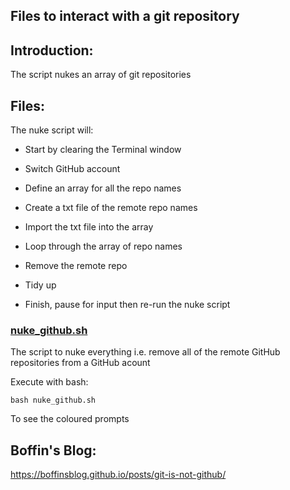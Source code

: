 ## Files to interact with a git repository

## Introduction:

The script nukes an array of git repositories

## Files:

The nuke script will:

- Start by clearing the Terminal window

- Switch GitHub account

- Define an array for all the repo names

- Create a txt file of the remote repo names

- Import the txt file into the array

- Loop through the array of repo names

- Remove the remote repo

- Tidy up

- Finish, pause for input then re-run the nuke script

### [nuke_github.sh](https://github.com/BoffinsBlog/GitHub/blob/main/nuke/nuke_github.sh)

The script to nuke everything i.e. remove all of the remote GitHub repositories from a GitHub acount

Execute with bash:

`bash nuke_github.sh`

To see the coloured prompts

## Boffin's Blog:

<https://boffinsblog.github.io/posts/git-is-not-github/>

